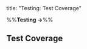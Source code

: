 <frontmatter>
title: "Testing: Test Coverage"
</frontmatter>

<link rel="stylesheet" href="{{baseUrl}}/css/textbook.css">

<div class="website-content" id="all">

%%**Testing →**%%

## Test Coverage

<div id="main">

<include src="what/embed.md" boilerplate  />
<include src="how/embed.md" boilerplate  />

</div>

</div>
